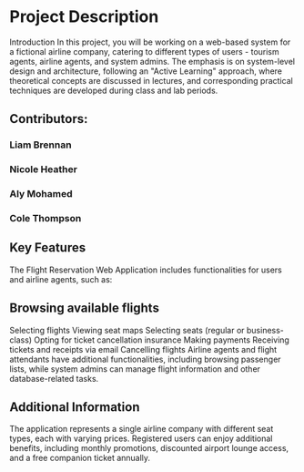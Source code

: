 # Project Description
Introduction
In this project, you will be working on a web-based system for a fictional airline company, catering to different types of users - tourism agents, airline agents, and system admins. The emphasis is on system-level design and architecture, following an "Active Learning" approach, where theoretical concepts are discussed in lectures, and corresponding practical techniques are developed during class and lab periods.
## Contributors:
### Liam Brennan
### Nicole Heather
### Aly Mohamed
### Cole Thompson

## Key Features
The Flight Reservation Web Application includes functionalities for users and airline agents, such as:

## Browsing available flights
Selecting flights
Viewing seat maps
Selecting seats (regular or business-class)
Opting for ticket cancellation insurance
Making payments
Receiving tickets and receipts via email
Cancelling flights
Airline agents and flight attendants have additional functionalities, including browsing passenger lists, while system admins can manage flight information and other database-related tasks.

## Additional Information
The application represents a single airline company with different seat types, each with varying prices.
Registered users can enjoy additional benefits, including monthly promotions, discounted airport lounge access, and a free companion ticket annually.
